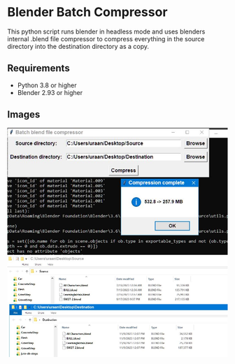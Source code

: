# Blender Batch Compressor

This python script runs blender in headless mode and uses blenders internal .blend file compressor to compress everything in the source directory into the destination directory as a copy.

## Requirements

- Python 3.8 or higher
- Blender 2.93 or higher

## Images

![Simple UI!](./Images/UI.JPG)
![Huge Savings!](./Images/Compressor.JPG)
